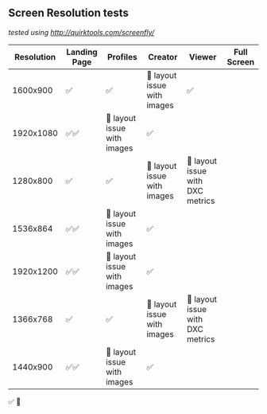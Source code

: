 ## Screen Resolution tests

_tested using http://quirktools.com/screenfly/_

|Resolution|Landing Page|Profiles|Creator|Viewer|Full Screen|
|---|---|---|---|---|---|
|1600x900|:white_check_mark:|:white_check_mark:|:red_circle: layout issue with images|:white_check_mark:| |
|1920x1080|:white_check_mark::white_check_mark:|:red_circle: layout issue with images|:white_check_mark:| | 
|1280x800|:white_check_mark:|:white_check_mark:|:red_circle: layout issue with images|:red_circle: layout issue with DXC metrics| |
|1536x864|:white_check_mark::white_check_mark:|:red_circle: layout issue with images|:white_check_mark:| |
|1920x1200|:white_check_mark::white_check_mark:|:red_circle: layout issue with images|:white_check_mark:| |
|1366x768|:white_check_mark:|:white_check_mark:|:red_circle: layout issue with images|:red_circle: layout issue with DXC metrics| |
|1440x900|:white_check_mark::white_check_mark:|:red_circle: layout issue with images|:white_check_mark:| |



:white_check_mark:
:red_circle: